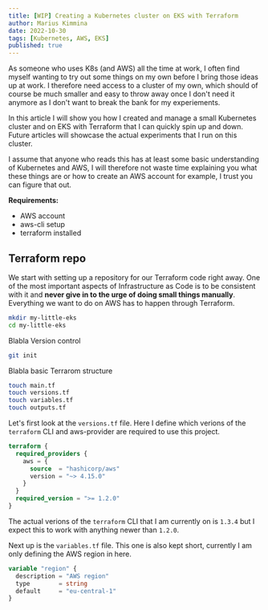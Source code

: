 ```yaml
---
title: [WIP] Creating a Kubernetes cluster on EKS with Terraform
author: Marius Kimmina
date: 2022-10-30
tags: [Kubernetes, AWS, EKS]
published: true
---
```


As someone who uses K8s (and AWS) all the time at work, I often find myself wanting to try out some things on my own before I bring those ideas up at work. 
I therefore need access to a cluster of my own, which should of course be much smaller and easy to throw away once I don't need it anymore as I don't want to break the bank for my experiements.

In this article I will show you how I created and manage a small Kubernetes cluster and on EKS with Terraform that I can quickly spin up and down. Future articles will showcase the actual experiments that I run on this cluster.

I assume that anyone who reads this has at least some basic understanding of Kubernetes and AWS, I will therefore not waste time explaining you what these things are or how to create an AWS account for example, I trust you can figure that out.

**Requirements:**
* AWS account
* aws-cli setup
* terraform installed


## Terraform repo

We start with setting up a repository for our Terraform code right away. One of the most important aspects of Infrastructure as Code is to be consistent with it and **never give in to the urge of doing small things manually**. Everything we want to do on AWS has to happen through Terraform.

```bash
mkdir my-little-eks
cd my-little-eks
```

Blabla Version control

```bash
git init 
```

Blabla basic Terrarom structure

```bash
touch main.tf
touch versions.tf
touch variables.tf
touch outputs.tf
```

Let's first look at the `versions.tf` file. Here I define which verions of the `terraform` CLI and aws-provider are required to use this project.

```tf
terraform {
  required_providers {
    aws = {
      source  = "hashicorp/aws"
      version = "~> 4.15.0"
    }
  }
  required_version = ">= 1.2.0"
}
```

The actual verions of the `terraform` CLI that I am currently on is `1.3.4` but I expect this to work with anything newer than `1.2.0`. 

Next up is the `variables.tf` file. This one is also kept short, currently I am only defining the AWS region in here.

```tf
variable "region" {
  description = "AWS region"
  type        = string
  default     = "eu-central-1"
}
```

